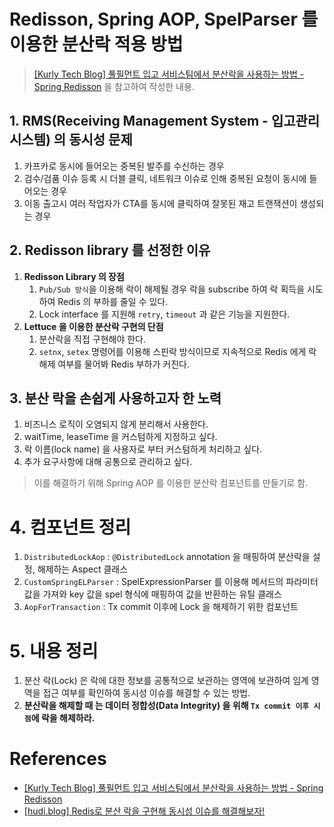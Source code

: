 # Redisson, Spring AOP, SpelParser 를 이용한 분산락 적용 방법

> [[Kurly Tech Blog] 풀필먼트 입고 서비스팀에서 분산락을 사용하는 방법 - Spring Redisson](https://helloworld.kurly.com/blog/distributed-redisson-lock/)
> 을 참고하여 작성한 내용.

## 1. RMS(Receiving Management System - 입고관리 시스템) 의 동시성 문제

1. 카프카로 동시에 들어오는 중복된 발주를 수신하는 경우
2. 검수/검품 이슈 등록 시 더블 클릭, 네트워크 이슈로 인해 중복된 요청이 동시에 들어오는 경우
3. 이동 출고시 여러 작업자가 CTA를 동시에 클릭하여 잘못된 재고 트랜잭션이 생성되는 경우

## 2. Redisson library 를 선정한 이유

1. **Redisson Library 의 장점**
   1. `Pub/Sub 방식`을 이용해 락이 해제될 경우 락을 subscribe 하여 락 획득을 시도하여 Redis 의 부하를 줄일 수 있다.
   2. Lock interface 를 지원해 `retry`, `timeout` 과 같은 기능을 지원한다.
2. **Lettuce 을 이용한 분산락 구현의 단점**
   1. 분산락을 직접 구현해야 한다.
   2. `setnx`, `setex` 명령어를 이용해 스핀락 방식이므로 지속적으로 Redis 에게 락 해제 여부를 물어봐 Redis 부하가 커진다.

## 3. 분산 락을 손쉽게 사용하고자 한 노력

1. 비즈니스 로직이 오염되지 않게 분리해서 사용한다.
2. waitTime, leaseTime 을 커스텀하게 지정하고 싶다.
3. 락 이름(lock name) 을 사용자로 부터 커스텀하게 처리하고 싶다.
4. 추가 요구사항에 대해 공통으로 관리하고 싶다.

> 이를 해결하기 위해 Spring AOP 를 이용한 분산락 컴포넌트를 만들기로 함.

# 4. 컴포넌트 정리

1. `DistributedLockAop` : `@DistributedLock` annotation 을 매핑하여 분산락을 설정, 해제하는 Aspect 클래스  
2. `CustomSpringELParser` : SpelExpressionParser 를 이용해 메서드의 파라미터 값을 가져와 key 값을 spel 형식에 매핑하여 값을 반환하는 유틸 클래스   
3. `AopForTransaction` : Tx commit 이후에 Lock 을 해제하기 위한 컴포넌트  

# 5. 내용 정리

1. 분산 락(Lock) 은 락에 대한 정보를 공통적으로 보관하는 영역에 보관하여 임계 영역을 접근 여부를 확인하여 동시성 이슈를 해결할 수 있는 방법.
2. **분산락을 해제할 때 는 데이터 정합성(Data Integrity) 을 위해 `Tx commit 이후 시점`에 락을 해제하라.**

# References

- [[Kurly Tech Blog] 풀필먼트 입고 서비스팀에서 분산락을 사용하는 방법 - Spring Redisson](https://helloworld.kurly.com/blog/distributed-redisson-lock/)
- [[hudi.blog] Redis로 분산 락을 구현해 동시성 이슈를 해결해보자!](https://hudi.blog/distributed-lock-with-redis/)
